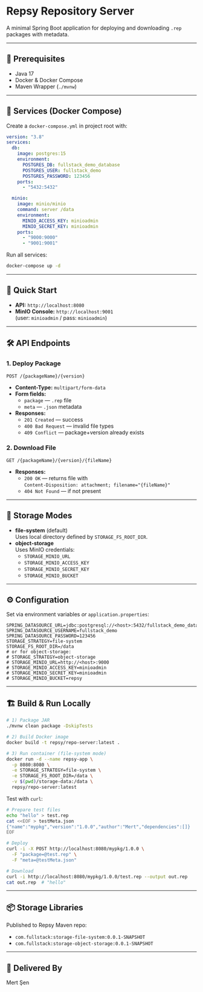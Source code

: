 # Repsy Repository Server

A minimal Spring Boot application for deploying and downloading `.rep` packages with metadata.

---

## 🔧 Prerequisites

- Java 17  
- Docker & Docker Compose  
- Maven Wrapper (`./mvnw`)

---

## 🐳 Services (Docker Compose)

Create a `docker-compose.yml` in project root with:

```yaml
version: "3.8"
services:
  db:
    image: postgres:15
    environment:
      POSTGRES_DB: fullstack_demo_database
      POSTGRES_USER: fullstack_demo
      POSTGRES_PASSWORD: 123456
    ports:
      - "5432:5432"

  minio:
    image: minio/minio
    command: server /data
    environment:
      MINIO_ACCESS_KEY: minioadmin
      MINIO_SECRET_KEY: minioadmin
    ports:
      - "9000:9000"
      - "9001:9001"
```

Run all services:

```bash
docker-compose up -d
```

---

## 🚀 Quick Start

- **API:** `http://localhost:8080`  
- **MinIO Console:** `http://localhost:9001`  
  (user: `minioadmin` / pass: `minioadmin`)

---

## 🛠️ API Endpoints

### 1. Deploy Package

```
POST /{packageName}/{version}
```

- **Content-Type:** `multipart/form-data`  
- **Form fields:**
  - `package` — `.rep` file
  - `meta` — `.json` metadata  
- **Responses:**
  - `201 Created` — success  
  - `400 Bad Request` — invalid file types  
  - `409 Conflict` — package+version already exists  

### 2. Download File

```
GET /{packageName}/{version}/{fileName}
```

- **Responses:**
  - `200 OK` — returns file with  
    `Content-Disposition: attachment; filename="{fileName}"`
  - `404 Not Found` — if not present  

---

## 💾 Storage Modes

- **file-system** (default)  
  Uses local directory defined by `STORAGE_FS_ROOT_DIR`.  
- **object-storage**  
  Uses MinIO credentials:
  - `STORAGE_MINIO_URL`
  - `STORAGE_MINIO_ACCESS_KEY`
  - `STORAGE_MINIO_SECRET_KEY`
  - `STORAGE_MINIO_BUCKET`

---

## ⚙️ Configuration

Set via environment variables _or_ `application.properties`:

```properties
SPRING_DATASOURCE_URL=jdbc:postgresql://<host>:5432/fullstack_demo_database
SPRING_DATASOURCE_USERNAME=fullstack_demo
SPRING_DATASOURCE_PASSWORD=123456
STORAGE_STRATEGY=file-system
STORAGE_FS_ROOT_DIR=/data
# or for object-storage:
# STORAGE_STRATEGY=object-storage
# STORAGE_MINIO_URL=http://<host>:9000
# STORAGE_MINIO_ACCESS_KEY=minioadmin
# STORAGE_MINIO_SECRET_KEY=minioadmin
# STORAGE_MINIO_BUCKET=repsy
```

---

## 🏗️ Build & Run Locally

```bash
# 1) Package JAR
./mvnw clean package -DskipTests

# 2) Build Docker image
docker build -t repsy/repo-server:latest .

# 3) Run container (file-system mode)
docker run -d --name repsy-app \
  -p 8080:8080 \
  -e STORAGE_STRATEGY=file-system \
  -e STORAGE_FS_ROOT_DIR=/data \
  -v $(pwd)/storage-data:/data \
  repsy/repo-server:latest
```

Test with `curl`:

```bash
# Prepare test files
echo "hello" > test.rep
cat <<EOF > testMeta.json
{"name":"mypkg","version":"1.0.0","author":"Mert","dependencies":[]}
EOF

# Deploy
curl -i -X POST http://localhost:8080/mypkg/1.0.0 \
  -F "package=@test.rep" \
  -F "meta=@testMeta.json"

# Download
curl -i http://localhost:8080/mypkg/1.0.0/test.rep --output out.rep
cat out.rep  # "hello"
```

---

## 📦 Storage Libraries

Published to Repsy Maven repo:

- `com.fullstack:storage-file-system:0.0.1-SNAPSHOT`  
- `com.fullstack:storage-object-storage:0.0.1-SNAPSHOT`  

---

## 🙋 Delivered By

Mert Şen  
